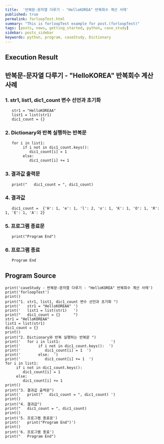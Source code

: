 ```yaml
---
title:  '반복문-문자열 다루기 - "HelloKOREA" 반복회수 계산 사례'
published: true
permalink: forloopTest.html
summary: "This is forloopTest example for post.(forloopTest)"
tags: [posts, news, getting_started, python, case_study]
sidebar: posts_sidebar
keywords: python, program, caseStudy, Dictionary
---
```


## Execution Result

## 반복문-문자열 다루기 - "HelloKOREA" 반복회수 계산 사례

### 1. str1, list1, dic1_count 변수 선언과 초기화
```
   str1 = "HelloKOREAA"
   list1 = list(str1)          
   dic1_count = {}      
```
### 2. Dictionary와 반복 실행하는 반복문
```
   for i in list1:                       
        if i not in dic1_count.keys():  
           dic1_count[i] = 1  
        else:  
           dic1_count[i] += 1  
```
### 3. 결과값 출력문
```
   print("   dic1_count = ", dic1_count)
```
### 4. 결과값
```
   dic1_count =  {'H': 1, 'e': 1, 'l': 2, 'o': 1, 'K': 1, 'O': 1, 'R': 1, 'E': 1, 'A': 2}
```
### 5. 프로그램 종료문
```
   print("Program End")
```
### 6. 프로그램 종료
```
   Program End
```
## Program Source

```
print('caseStudy - 반복문-문자열 다루기 - "HelloKOREA" 반복회수 계산 사례')
print('forloopTest')
print()
print("1. str1, list1, dic1_count 변수 선언과 초기화 ")
print('   str1 = "HelloKOREAA" ')
print('   list1 = list(str1)   ')
print("   dic1_count = {}      ")
str1 = "HelloKOREAA"
list1 = list(str1)
dic1_count = {}
print()
print("2. Dictionary와 반복 실행하는 반복문 ")
print('   for i in list1:                       ')
print('        if i not in dic1_count.keys():  ')
print('           dic1_count[i] = 1  ')
print('        else:  ')
print('           dic1_count[i] += 1  ')
for i in list1:
     if i not in dic1_count.keys():
        dic1_count[i] = 1
     else:
        dic1_count[i] += 1
print()
print("3. 결과값 출력문")
print('   print("   dic1_count = ", dic1_count) ')
print()
print("4. 결과값")
print("   dic1_count = ", dic1_count)
print()
print('5. 프로그램 종료문')
print('   print("Program End")')
print()
print('6. 프로그램 종료')
print("   Program End")
```
